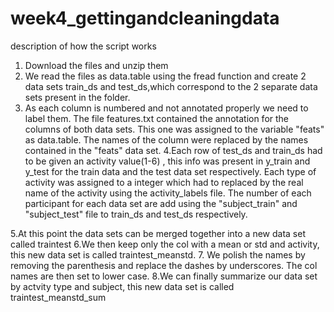 # week4_gettingandcleaningdata
description of how the script works

1. Download the files and unzip them
2. We read the files as data.table using the fread function and create 2 data sets train_ds and test_ds,which
correspond to the 2 separate data sets present in the folder.
3. As each column is numbered and not annotated properly we need to label them. The file features.txt contained 
the annotation for the columns of both data sets. This one was assigned to the variable "feats" as data.table. The
names of the column were replaced by the names contained in the "feats" data set.
4.Each row of test_ds and train_ds had to be given an activity value(1-6) , this info was present in y_train and y_test for the
train data and the test data set respectively. Each type of activity was assigned to a integer which had to replaced by
the real name of the activity using the activity_labels file. The number of each participant for each data set are add using the "subject_train"
and "subject_test" file to train_ds and test_ds respectively.

5.At this point the data sets can be merged together into a new data set called traintest
6.We then keep only the col with a mean or std and activity, this new data set is called traintest_meanstd.
7. We polish the names by removing the parenthesis and replace the dashes by underscores. The col names are
then set to lower case.
8.We can finally summarize our data set by actvity type and subject, this new data set is called traintest_meanstd_sum
